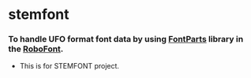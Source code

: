 # stemfont
### To handle UFO format font data by using [FontParts](https://fontparts.readthedocs.io/en/stable/index.html) library in the [RoboFont](https://robofont.com/).
- This is for STEMFONT project.
